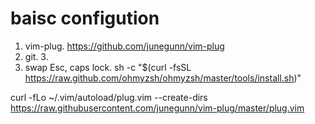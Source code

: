 # baisc configution

1. vim-plug. https://github.com/junegunn/vim-plug 
2. git. 3. 
3. swap Esc, caps lock.
sh -c "$(curl -fsSL https://raw.github.com/ohmyzsh/ohmyzsh/master/tools/install.sh)"

curl -fLo ~/.vim/autoload/plug.vim --create-dirs \
    https://raw.githubusercontent.com/junegunn/vim-plug/master/plug.vim
